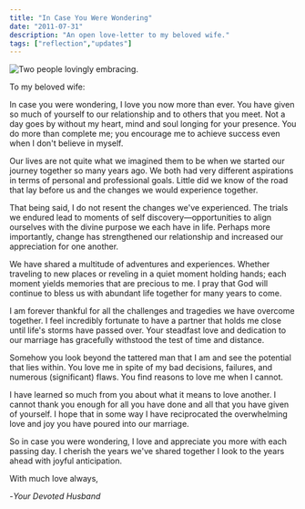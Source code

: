 ```yaml
---
title: "In Case You Were Wondering"
date: "2011-07-31"
description: "An open love-letter to my beloved wife."
tags: ["reflection","updates"]
---
```


![Two people lovingly embracing.](https://kmsmedia.kevansizemore.com/image/2011-07-31_in-case-you-were-wondering-hero.png)

To my beloved wife:

In case you were wondering, I love you now more than ever. You have given so much of yourself to our relationship and to others that you meet. Not a day goes by without my heart, mind and soul longing for your presence. You do more than complete me; you encourage me to achieve success even when I don't believe in myself.

Our lives are not quite what we imagined them to be when we started our journey together so many years ago. We both had very different aspirations in terms of personal and professional goals. Little did we know of the road that lay before us and the changes we would experience together.

That being said, I do not resent the changes we've experienced. The trials we endured lead to moments of self discovery—opportunities to align ourselves with the divine purpose we each have in life. Perhaps more importantly, change has strengthened our relationship and increased our appreciation for one another.

We have shared a multitude of adventures and experiences. Whether traveling to new places or reveling in a quiet moment holding hands; each moment yields memories that are precious to me. I pray that God will continue to bless us with abundant life together for many years to come.

I am forever thankful for all the challenges and tragedies we have overcome together. I feel incredibly fortunate to have a partner that holds me close until life's storms have passed over. Your steadfast love and dedication to our marriage has gracefully withstood the test of time and distance.

Somehow you look beyond the tattered man that I am and see the potential that lies within. You love me in spite of my bad decisions, failures, and numerous (significant) flaws. You find reasons to love me when I cannot.

I have learned so much from you about what it means to love another. I cannot thank you enough for all you have done and all that you have given of yourself. I hope that in some way I have reciprocated the overwhelming love and joy you have poured into our marriage.

So in case you were wondering, I love and appreciate you more with each passing day. I cherish the years we've shared together I look to the years ahead with joyful anticipation.

With much love always,

-*Your Devoted Husband*
